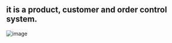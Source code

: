 ## it is a product, customer and order control system.

![image](https://github.com/yagmurhoser/InventoryManagementSystem/assets/126350317/bbb77496-ce44-4012-b467-65ab610935ca)


